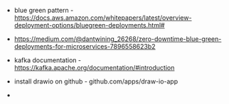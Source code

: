 - blue green pattern - https://docs.aws.amazon.com/whitepapers/latest/overview-deployment-options/bluegreen-deployments.html#

- https://medium.com/@dantwining_26268/zero-downtime-blue-green-deployments-for-microservices-7896558623b2

-  kafka documentation  - https://kafka.apache.org/documentation/#introduction

- install drawio on github - github.com/apps/draw-io-app

- 

